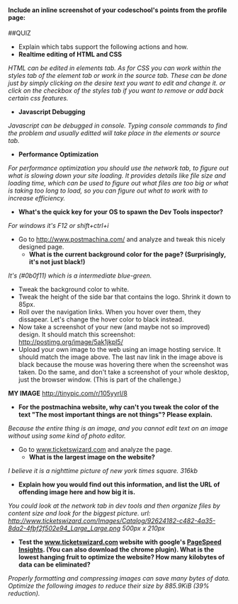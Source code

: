 #### Include an inline screenshot of your codeschool's points from the profile page:

<!-- Modify the Markdown to include your answers. Don't delete the questions! -->

##QUIZ
* Explain which tabs support the following actions and how.
*  **Realtime editing of HTML and CSS**

*HTML can be edited in elements tab. As for CSS you can work within the styles tab of the element tab or work in the source tab. These can be done just by simply clicking on the desire text you want to edit and change it. or click on the checkbox of the styles tab if you want to remove or add back certain css features.*
*  **Javascript Debugging**
  
*Javascript can be debugged in console. Typing console commands to find the problem and usually editted will take place in the elements or source tab.*
*  **Performance Optimization**
  
*For performance optimization you should use the network tab, to figure out what is slowing down your site loading. It provides details like file size and loading time, which can be used to figure out what files are too big or what is taking too long to load, so you can figure out what to work with to increase efficiency.*

* **What's the quick key for your OS to spawn the Dev Tools inspector?**

*For windows it's F12 or shift+ctrl+i*


* Go to http://www.postmachina.com/ and analyze and tweak this nicely designed page.
  * **What is the current background color for the page?  (Surprisingly, it's not just black!)**
   
*It's (#0b0f11) which is a intermediate blue-green.*
  * Tweak the background color to white.
  * Tweak the height of the side bar that contains the logo.  Shrink it down to 85px.
  * Roll over the navigation links.  When you hover over them, they dissapear.  Let's change the hover color to black instead.
  * Now take a screenshot of your new (and maybe not so improved) design.  It should match this screenshot: http://postimg.org/image/5ak1jkpl5/
  * Upload your own image to the web using an image hosting service.  It should match the image above. The last nav link in the image above is black because the mouse was hovering there when the screenshot was taken. Do the same, and don't take a screenshot of your whole desktop, just the browser window. (This is part of the challenge.)

**MY IMAGE** http://tinypic.com/r/105yyrl/8

* **For the postmachina website, why can't you tweak the color of the text "The most important things are not things"?  Please explain.**

*Because the entire thing is an image, and you cannot edit text on an image without using some kind of photo editor.*
* Go to www.ticketswizard.com and analyze the page.  
  * **What is the largest image on the website?**
  
*I believe it is a nighttime picture of new york times square. 316kb*
 
  * **Explain how you would find out this information, and list the URL of offending image here and how big it is.**
 
*You could look at the network tab in dev tools and then organize files by content size and look for the biggest picture. url: http://www.ticketswizard.com/Images/Catalog/92624182-c482-4a35-8da2-4fbf2f502e94_Large_Large.png 500px x 210px*
* **Test the www.ticketswizard.com website with google's [PageSpeed Insights](http://www.ticketswizard.com/).  (You can also download the chrome plugin).  What is the lowest hanging fruit to optimize the website?  How many kilobytes of data can be eliminated?**

*Properly formatting and compressing images can save many bytes of data.
Optimize the following images to reduce their size by 885.9KiB (39% reduction).*
